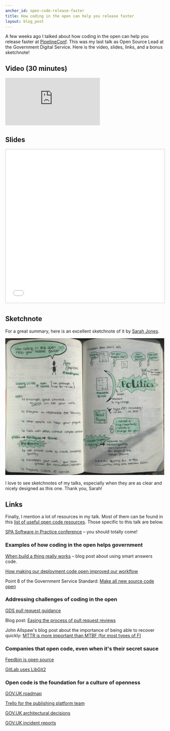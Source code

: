 ```yaml
---
anchor_id: open-code-release-faster
title: How coding in the open can help you release faster
layout: blog_post
---
```


A few weeks ago I talked about how coding in the open can help you release faster at [PipelineConf](https://pipelineconf.info/). This was my last talk as Open Source Lead at the Government Digital Service. Here is the video, slides, links, and a bonus sketchnote!

## Video (30 minutes)

<div class="embedded">
  <iframe src="https://www.youtube.com/embed/M94Hg1mMGAg" frameborder="0" allow="autoplay; encrypted-media" allowfullscreen></iframe>
</div>

## Slides

<iframe src="//www.slideshare.net/slideshow/embed_code/key/m8SrwlRV2HmlhL" width="595" height="485" frameborder="0" marginwidth="0" marginheight="0" scrolling="no" style="border:1px solid #CCC; border-width:1px; margin-bottom:5px; max-width: 100%;" allowfullscreen> </iframe>

## Sketchnote

For a great summary, here is an excellent sketchnote of it by [Sarah Jones](https://twitter.com/MrsSarahJones).

![Sarah Jones](/img/Sarah_Jones_open_code_sketchnote.jpg)

I love to see sketchnotes of my talks, especially when they are as clear and nicely designed as this one. Thank you, Sarah!

## Links

Finally, I mention a lot of resources in my talk. Most of them can be found in this [list of useful open code resources](/jfdi/open-code-resources.html). Those specific to this talk are below.

[SPA Software in Practice conference](https://spaconference.org) – you should totally come!

### Examples of how coding in the open helps government

[When build a thing really works](https://sfadigital.blog.gov.uk/2016/11/17/when-build-a-thing-really-works/) – blog post about using smart answers code.

[How making our deployment code open improved our workflow](https://gdstechnology.blog.gov.uk/2018/01/05/how-making-our-deployment-code-open-improved-our-workflow)

Point 8 of the Government Service Standard: [Make all new source code open](https://www.gov.uk/service-manual/service-standard/make-all-new-source-code-open)

### Addressing challenges of coding in the open

[GDS pull request guidance](https://github.com/alphagov/styleguides/blob/master/pull-requests.md)

Blog post: [Easing the process of pull request reviews](https://gdstechnology.blog.gov.uk/2016/09/30/easing-the-process-of-pull-request-reviews/)

John Allspaw's blog post about the importance of being able to recover quickly: [MTTR is more important than MTBF (for most types of F)](https://www.kitchensoap.com/2010/11/07/mttr-mtbf-for-most-types-of-f/)

### Companies that open code, even when it's their secret sauce

[Feedbin is open source](https://feedbin.com/blog/2013/08/27/feedbin-is-open-source/)

[GitLab uses LibGit2](https://about.gitlab.com/2016/07/20/gitlab-is-open-core-github-is-closed-source/)

### Open code is the foundation for a culture of openness

[GOV.UK roadmap](https://app.productplan.com/p/bUmH4fHC0hOivX-E2LYMu2hg9uEhkWp_)

[Trello for the publishing platform team](https://trello.com/b/7yWk0jhI/govuk-publishing-platform-tap-support-planning)

[GOV.UK architectural decisions](https://github.com/alphagov/govuk-rfcs)

[GOV.UK incident reports](https://insidegovuk.blog.gov.uk/category/incident-reports/)
